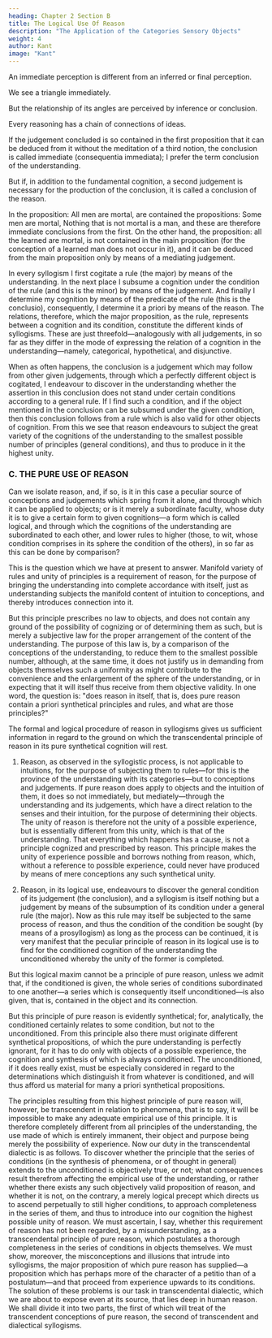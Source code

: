 ```yaml
---
heading: Chapter 2 Section B
title: The Logical Use Of Reason
description: "The Application of the Categories Sensory Objects"
weight: 4
author: Kant
image: "Kant"
---
```



<!-- B. OF THE LOGICAL USE OF REASON -->

An immediate perception is different from an inferred or final perception. 

We see a triangle immediately. 

But the relationship of its angles are perceived by inference or conclusion.


<!-- A distinction is commonly made between that which is immediately cognized and that which is inferred or concluded. That in a figure which is bounded by three straight lines there are three angles, is an immediate cognition; but that these angles are together equal to two right angles, is an . -->

<!-- Now, as we are constantly employing this mode of thought and have thus become quite accustomed to it, we no longer remark the above distinction, and, as in the case of the so-called deceptions of sense, consider as immediately perceived, what has really been inferred.  -->

Every reasoning has a chain of connections of ideas. 

 <!-- or syllogism, there is a fundamental proposition, afterwards a second drawn from it, and finally the conclusion, which connects the truth in the first with the truth in the second—and that infallibly.  -->

If the judgement concluded is so contained in the first proposition that it can be deduced from it without the meditation of a third notion, the conclusion is called immediate (consequentia immediata); I prefer the term conclusion of the understanding. 

But if, in addition to the fundamental cognition, a second judgement is necessary for the production of the conclusion, it is called a conclusion of the reason. 

In the proposition: All men are mortal, are contained the propositions: Some men are mortal, Nothing that is not mortal is a man, and these are therefore immediate conclusions from the first. On the other hand, the proposition: all the learned are mortal, is not contained in the main proposition (for the conception of a learned man does not occur in it), and it can be deduced from the main proposition only by means of a mediating judgement.

In every syllogism I first cogitate a rule (the major) by means of the understanding. In the next place I subsume a cognition under the condition of the rule (and this is the minor) by means of the judgement. And finally I determine my cognition by means of the predicate of the rule (this is the conclusio), consequently, I determine it a priori by means of the reason. The relations, therefore, which the major proposition, as the rule, represents between a cognition and its condition, constitute the different kinds of syllogisms. These are just threefold—analogously with all judgements, in so far as they differ in the mode of expressing the relation of a cognition in the understanding—namely, categorical, hypothetical, and disjunctive.

When as often happens, the conclusion is a judgement which may follow from other given judgements, through which a perfectly different object is cogitated, I endeavour to discover in the understanding whether the assertion in this conclusion does not stand under certain conditions according to a general rule. If I find such a condition, and if the object mentioned in the conclusion can be subsumed under the given condition, then this conclusion follows from a rule which is also valid for other objects of cognition. From this we see that reason endeavours to subject the great variety of the cognitions of the understanding to the smallest possible number of principles (general conditions), and thus to produce in it the highest unity.


### C. THE PURE USE OF REASON

Can we isolate reason, and, if so, is it in this case a peculiar source of conceptions and judgements which spring from it alone, and through which it can be applied to objects; or is it merely a subordinate faculty, whose duty it is to give a certain form to given cognitions—a form which is called logical, and through which the cognitions of the understanding are subordinated to each other, and lower rules to higher (those, to wit, whose condition comprises in its sphere the condition of the others), in so far as this can be done by comparison? 

This is the question which we have at present to answer. Manifold variety of rules and unity of principles is a requirement of reason, for the purpose of bringing the understanding into complete accordance with itself, just as understanding subjects the manifold content of intuition to conceptions, and thereby introduces connection into it.

But this principle prescribes no law to objects, and does not contain any ground of the possibility of cognizing or of determining them as such, but is merely a subjective law for the proper arrangement of the content of the understanding. The purpose of this law is, by a comparison of the conceptions of the understanding, to reduce them to the smallest possible number, although, at the same time, it does not justify us in demanding from objects themselves such a uniformity as might contribute to the convenience and the enlargement of the sphere of the understanding, or in expecting that it will itself thus receive from them objective validity. In one word, the question is: "does reason in itself, that is, does pure reason contain a priori synthetical principles and rules, and what are those principles?"

The formal and logical procedure of reason in syllogisms gives us sufficient information in regard to the ground on which the transcendental principle of reason in its pure synthetical cognition will rest.

1. Reason, as observed in the syllogistic process, is not applicable to intuitions, for the purpose of subjecting them to rules—for this is the province of the understanding with its categories—but to conceptions and judgements. If pure reason does apply to objects and the intuition of them, it does so not immediately, but mediately—through the understanding and its judgements, which have a direct relation to the senses and their intuition, for the purpose of determining their objects. The unity of reason is therefore not the unity of a possible experience, but is essentially different from this unity, which is that of the understanding. That everything which happens has a cause, is not a principle cognized and prescribed by reason. This principle makes the unity of experience possible and borrows nothing from reason, which, without a reference to possible experience, could never have produced by means of mere conceptions any such synthetical unity.

2. Reason, in its logical use, endeavours to discover the general condition of its judgement (the conclusion), and a syllogism is itself nothing but a judgement by means of the subsumption of its condition under a general rule (the major). Now as this rule may itself be subjected to the same process of reason, and thus the condition of the condition be sought (by means of a prosyllogism) as long as the process can be continued, it is very manifest that the peculiar principle of reason in its logical use is to find for the conditioned cognition of the understanding the unconditioned whereby the unity of the former is completed.

But this logical maxim cannot be a principle of pure reason, unless we admit that, if the conditioned is given, the whole series of conditions subordinated to one another—a series which is consequently itself unconditioned—is also given, that is, contained in the object and its connection.

But this principle of pure reason is evidently synthetical; for, analytically, the conditioned certainly relates to some condition, but not to the unconditioned. From this principle also there must originate different synthetical propositions, of which the pure understanding is perfectly ignorant, for it has to do only with objects of a possible experience, the cognition and synthesis of which is always conditioned. The unconditioned, if it does really exist, must be especially considered in regard to the determinations which distinguish it from whatever is conditioned, and will thus afford us material for many a priori synthetical propositions.

The principles resulting from this highest principle of pure reason will, however, be transcendent in relation to phenomena, that is to say, it will be impossible to make any adequate empirical use of this principle. It is therefore completely different from all principles of the understanding, the use made of which is entirely immanent, their object and purpose being merely the possibility of experience. Now our duty in the transcendental dialectic is as follows. To discover whether the principle that the series of conditions (in the synthesis of phenomena, or of thought in general) extends to the unconditioned is objectively true, or not; what consequences result therefrom affecting the empirical use of the understanding, or rather whether there exists any such objectively valid proposition of reason, and whether it is not, on the contrary, a merely logical precept which directs us to ascend perpetually to still higher conditions, to approach completeness in the series of them, and thus to introduce into our cognition the highest possible unity of reason. We must ascertain, I say, whether this requirement of reason has not been regarded, by a misunderstanding, as a transcendental principle of pure reason, which postulates a thorough completeness in the series of conditions in objects themselves. We must show, moreover, the misconceptions and illusions that intrude into syllogisms, the major proposition of which pure reason has supplied—a proposition which has perhaps more of the character of a petitio than of a postulatum—and that proceed from experience upwards to its conditions. The solution of these problems is our task in transcendental dialectic, which we are about to expose even at its source, that lies deep in human reason. We shall divide it into two parts, the first of which will treat of the transcendent conceptions of pure reason, the second of transcendent and dialectical syllogisms.

